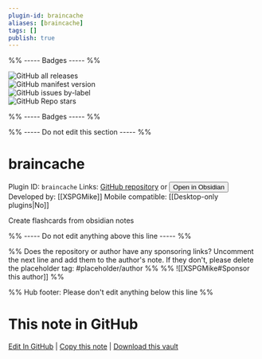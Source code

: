 ```yaml
---
plugin-id: braincache
aliases: [braincache]
tags: []
publish: true
---
```


%% ----- Badges ----- %%

![GitHub all releases](https://img.shields.io/github/downloads/XSPGMike/braincache_obsidian/total?color=573E7A&logo=github&style=for-the-badge)  
![GitHub manifest version](https://img.shields.io/github/manifest-json/v/XSPGMike/braincache_obsidian?color=573E7A&logo=github&style=for-the-badge)  
![GitHub issues by-label](https://img.shields.io/github/issues/XSPGMike/braincache_obsidian/help%20wanted?color=573E7A&logo=github&style=for-the-badge)  
![GitHub Repo stars](https://img.shields.io/github/stars/XSPGMike/braincache_obsidian?color=573E7A&logo=github&style=for-the-badge)

%% ----- Badges ----- %%

%% ----- Do not edit this section ----- %%

# braincache

Plugin ID: `braincache`
Links: [GitHub repository](https://github.com/XSPGMike/braincache_obsidian) or [<button id=HH>Open in Obsidian</button>](obsidian://show-plugin?id=braincache)
Developed by: [[XSPGMike]]
Mobile compatible: [[Desktop-only plugins|No]]

Create flashcards from obsidian notes

%% ----- Do not edit anything above this line ----- %%

%% Does the repository or author have any sponsoring links? Uncomment the next line and add them to the author's note. If they don't, please delete the placeholder tag: #placeholder/author %%
%% ![[XSPGMike#Sponsor this author]] %%

%% Hub footer: Please don't edit anything below this line %%

# This note in GitHub

<span class="git-footer">[Edit In GitHub](https://github.dev/obsidian-community/obsidian-hub/blob/main/02%20-%20Community%20Expansions/02.05%20All%20Community%20Expansions/Plugins/braincache.md "git-hub-edit-note") | [Copy this note](https://raw.githubusercontent.com/obsidian-community/obsidian-hub/main/02%20-%20Community%20Expansions/02.05%20All%20Community%20Expansions/Plugins/braincache.md "git-hub-copy-note") | [Download this vault](https://github.com/obsidian-community/obsidian-hub/archive/refs/heads/main.zip "git-hub-download-vault") </span>
